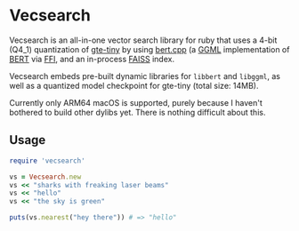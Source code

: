 # Vecsearch

Vecsearch is an all-in-one vector search library for ruby that uses a 4-bit (Q4_1) quantization of
[gte-tiny](https://huggingface.co/TaylorAI/gte-tiny) by using [bert.cpp](https://github.com/skeskinen/bert.cpp) (a
[GGML](https://ggml.ai/) implementation of [BERT](https://arxiv.org/abs/1810.04805) via
[FFI](https://github.com/ffi/ffi), and an in-process [FAISS](https://github.com/facebookresearch/faiss) index.

Vecsearch embeds pre-built dynamic libraries for `libbert` and `libggml`, as well as a quantized model checkpoint for
gte-tiny (total size: 14MB).

Currently only ARM64 macOS is supported, purely because I haven't bothered to build other dylibs yet. There is nothing
difficult about this.

## Usage

```ruby
require 'vecsearch'

vs = Vecsearch.new
vs << "sharks with freaking laser beams"
vs << "hello"
vs << "the sky is green"

puts(vs.nearest("hey there")) # => "hello"
```
